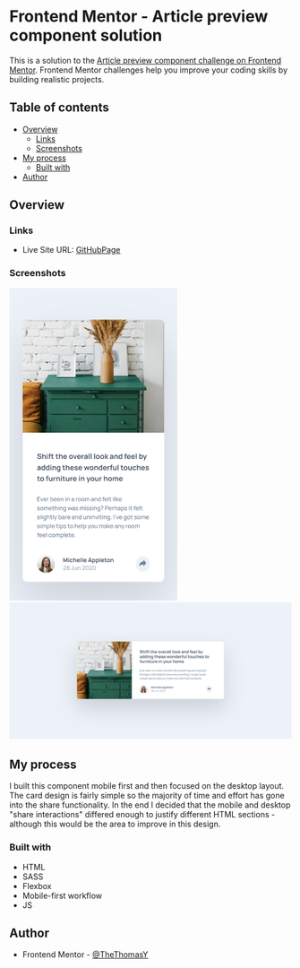 # Frontend Mentor - Article preview component solution

This is a solution to the [Article preview component challenge on Frontend Mentor](https://www.frontendmentor.io/challenges/article-preview-component-dYBN_pYFT). Frontend Mentor challenges help you improve your coding skills by building realistic projects.

## Table of contents

- [Overview](#overview)
  - [Links](#links)
  - [Screenshots](#screenshots)
- [My process](#my-process)
  - [Built with](#built-with)
- [Author](#author)

## Overview

### Links

- Live Site URL: [GitHubPage](https://thethomasy.github.io/Article-Preview-Component/)

### Screenshots

<p float="left">
  <img src="./screenshots/screenshot-mobile.png" width="300px">
  <img src="./screenshots/screenshot-desktop.png">
</p>

## My process

I built this component mobile first and then focused on the desktop layout. The card design is fairly simple so the majority of time and effort has gone into the share functionality. In the end I decided that the mobile and desktop "share interactions" differed enough to justify different HTML sections - although this would be the area to improve in this design.

### Built with

- HTML
- SASS
- Flexbox
- Mobile-first workflow
- JS

## Author

- Frontend Mentor - [@TheThomasY](https://www.frontendmentor.io/profile/TheThomasY)

